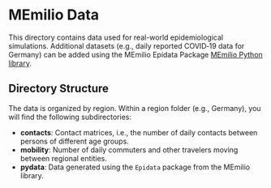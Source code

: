 # MEmilio Data #

This directory contains data used for real-world epidemiological simulations. Additional datasets (e.g., daily reported COVID‑19 data for Germany) can be added using the MEmilio Epidata Package [MEmilio Python library](../pycode/memilio-epidata/README.rst).

## Directory Structure
The data is organized by region. Within a region folder (e.g., Germany), you will find the following subdirectories:

- **contacts**: Contact matrices, i.e., the number of daily contacts between persons of different age groups.
- **mobility**: Number of daily commuters and other travelers moving between regional entities.
- **pydata**: Data generated using the `Epidata` package from the MEmilio library.
